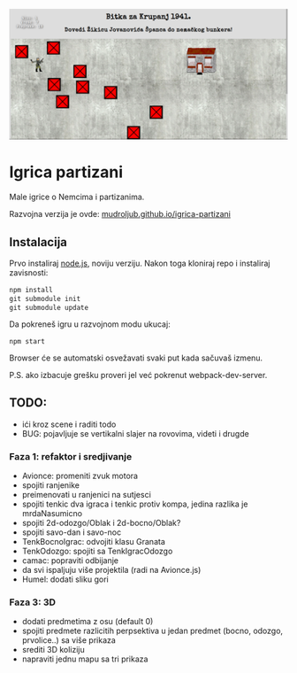 [![](screen.png)](https://mudroljub.github.io/igrica-partizani/)

# Igrica partizani

Male igrice o Nemcima i partizanima.

Razvojna verzija je ovde: [mudroljub.github.io/igrica-partizani](https://mudroljub.github.io/igrica-partizani/)

## Instalacija

Prvo instaliraj [node.js](https://nodejs.org), noviju verziju. Nakon toga kloniraj repo i instaliraj zavisnosti:

```
npm install
git submodule init
git submodule update
```

Da pokreneš igru u razvojnom modu ukucaj:
```
npm start
```

Browser će se automatski osvežavati svaki put kada sačuvaš izmenu.

P.S. ako izbacuje grešku proveri jel već pokrenut webpack-dev-server.

## TODO:

- ići kroz scene i raditi todo
- BUG: pojavljuje se vertikalni slajer na rovovima, videti i drugde

### Faza 1: refaktor i sredjivanje
- Avionce: promeniti zvuk motora
- spojiti ranjenike
- preimenovati u ranjenici na sutjesci
- spojiti tenkic dva igraca i tenkic protiv kompa, jedina razlika je mrdaNasumicno
- spojiti 2d-odozgo/Oblak i 2d-bocno/Oblak?
- spojiti savo-dan i savo-noc
- TenkBocnoIgrac: odvojiti klasu Granata
- TenkOdozgo: spojiti sa TenkIgracOdozgo
- camac: popraviti odbijanje
- da svi ispaljuju više projektila (radi na Avionce.js)
- Humel: dodati sliku gori

### Faza 3: 3D
- dodati predmetima z osu (default 0)
- spojiti predmete razlicitih perpsektiva u jedan predmet (bocno, odozgo, prvolice..) sa više prikaza
- srediti 3D koliziju
- napraviti jednu mapu sa tri prikaza

